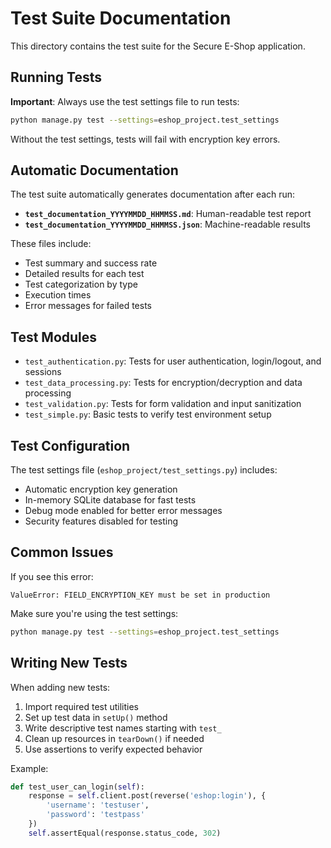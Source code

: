 # Test Suite Documentation

This directory contains the test suite for the Secure E-Shop application.

## Running Tests

**Important**: Always use the test settings file to run tests:

```bash
python manage.py test --settings=eshop_project.test_settings
```

Without the test settings, tests will fail with encryption key errors.

## Automatic Documentation

The test suite automatically generates documentation after each run:

- **`test_documentation_YYYYMMDD_HHMMSS.md`**: Human-readable test report
- **`test_documentation_YYYYMMDD_HHMMSS.json`**: Machine-readable results

These files include:
- Test summary and success rate
- Detailed results for each test
- Test categorization by type
- Execution times
- Error messages for failed tests

## Test Modules

- `test_authentication.py`: Tests for user authentication, login/logout, and sessions
- `test_data_processing.py`: Tests for encryption/decryption and data processing
- `test_validation.py`: Tests for form validation and input sanitization
- `test_simple.py`: Basic tests to verify test environment setup

## Test Configuration

The test settings file (`eshop_project/test_settings.py`) includes:
- Automatic encryption key generation
- In-memory SQLite database for fast tests
- Debug mode enabled for better error messages
- Security features disabled for testing

## Common Issues

If you see this error:
```
ValueError: FIELD_ENCRYPTION_KEY must be set in production
```

Make sure you're using the test settings:
```bash
python manage.py test --settings=eshop_project.test_settings
```

## Writing New Tests

When adding new tests:
1. Import required test utilities
2. Set up test data in `setUp()` method
3. Write descriptive test names starting with `test_`
4. Clean up resources in `tearDown()` if needed
5. Use assertions to verify expected behavior

Example:
```python
def test_user_can_login(self):
    response = self.client.post(reverse('eshop:login'), {
        'username': 'testuser',
        'password': 'testpass'
    })
    self.assertEqual(response.status_code, 302)
```
